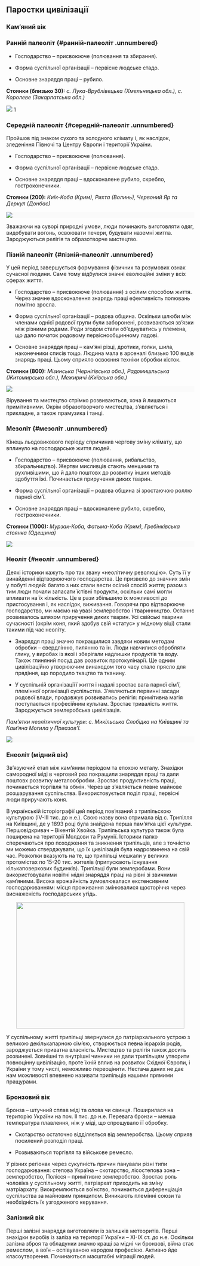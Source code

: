 Паростки цивілізації
--------------------
### Кам’яний вік

### Ранній палеоліт {#ранній-палеоліт .unnumbered}

-   Господарство – присвоююче (полювання та збирання).

-   Форма суспільної організації – первісне людське стадо.

-   Основне знаряддя праці – рубило.

**Стоянки (близько 30):**
*с. Лука-Врублівецька (Хмельницька обл.), с. Королеве (Закарпатська
обл.)*


<img class="image" src="https://rawgit.com/chudaol/ed-era-book-history/master/images/pic1.svg"/>
1


### Середній палеоліт {#середній-палеоліт .unnumbered}

Пройшов під знаком сухого та холодного клімату і, як наслідок,
зледеніння Півночі та Центру Європи і території України.

-   Господарство – присвоююче (полювання).

-   Форма суспільної організації – первісне людське стадо.

-   Основне знаряддя праці – вдосконалене рубило, скребло,
    гостроконечники.

**Стоянки (200):**
*Киїк-Коба (Крим), Рихта (Волинь), Червоний Яр та Деркул (Донбас)*

<div style="background: #FAFAFA;">
<img src="https://rawgit.com/chudaol/ed-era-book-history/master/images/pic2.svg" />
</div>

Зважаючи на суворі природні умови, люди починають виготовляти одяг,
видобувати вогонь, освоювати печери, будувати наземні житла.
Зароджуються релігія та образотворче мистецтво.

### Пізній палеоліт {#пізній-палеоліт .unnumbered}

У цей період завершується формування фізичних та розумових ознак
сучасної людини. Саме тому відбулися значні еволюційні зміни у всіх
сферах життя.

-   Господарство – присвоююче (полювання) з осілим способом життя. Через
    значне вдосконалення знарядь праці ефективність полювань помітно
    зросла.

-   Форма суспільної організації – родова община. Оскільки шлюби між
    членами однієї родової групи були заборонені, розвиваються зв’язки
    між різними родами. Роди згодом стали об’єднуватись у племена, що
    дало початок родовому первіснообщинному ладові.

-   Основне знаряддя праці – кам’яні різці, дротики, голки, шила,
    наконечники списів тощо. Людина мала в арсеналі близько 100 видів
    знарядь праці. Цьому сприяло освоєння техніки обробки кісток.

**Стоянки (800):**
*Мізинська (Чернігівська обл.), Радомишльська (Житомирська обл.),*
*Межиричі (Київська обл.)*

<div style="background: #FAFAFA;">
<img src="https://rawgit.com/chudaol/ed-era-book-history/master/images/pic3.svg" />
</div>


Вірування та мистецтво стрімко розвиваються, хоча й лишаються
примітивними. Окрім образотворчого мистецтва, з’являється і прикладне, а
також прамузика і танці.

### Мезоліт {#мезоліт .unnumbered}

Кінець льодовикового періоду спричинив чергову зміну клімату, що
вплинуло на господарське життя людей.

-   Господарство – присвоююче (полювання, рибальство, збиральництво).
    Жертви мисливців стають меншими та рухливішими, що й дало поштовх до
    розвитку інших методів здобуття їжі. Починається приручення диких
    тварин.

-   Форма суспільної організації – родова община зі зростаючою роллю
    парної сім’ї.

-   Основне знаряддя праці – вдосконалене рубило, скребло,
    гостроконечники.

**Стоянки (1000):**
*Мурзак-Коба, Фатьма-Коба (Крим), Гребінківська стоянка (Одещина)*

<div style="background: #FAFAFA;">
<img src="https://rawgit.com/chudaol/ed-era-book-history/master/images/pic4.svg" />
</div>


### Неоліт {#неоліт .unnumbered}

Деякі історики кажуть про так звану «неолітичну революцію». Суть її у
винайденні відтворюючого господарства. Це призвело до значних змін у
побуті людей: багато з них стали вести осілий спосіб життя; разом з тим
люди почали запасати їстівні продукти, оскільки самі могли впливати на
їх кількість. Це в рази збільшило їх можливості до пристосування і, як
наслідок, виживання. Говорячи про відтворююче господарство, ми маємо на
увазі землеробство і тваринництво. Останнє розвивалось шляхом приручення
диких тварин. Усі свійські тварини сучасності (окрім коня, який здобув
свій «статус» у мідному віці) стали такими під час неоліту.

-   Знаряддя праці значно покращилися завдяки новим методам обробки –
    свердлінню, пилянню та ін. Люди навчилися обробляти глину, у виробах
    із якої і зберігали надлишки продуктів та воду. Також глиняний посуд
    дав розвиток протокулінарії. Ще одним цивілізаційно утворюючим
    винаходом того часу стало прясло для прядіння, що породило ткацтво
    та тканину.

-   У суспільній організаціїї життя і надалі зростає вага парної сім’ї,
    племінної організації суспільства. З’являються первинні засади
    родової влади, продовжує розвиватись релігія: примітивна магія
    поступається професійним культам. Зростає тривалість життя.
    Зароджується землеробська цивілізація.

*Пам’ятки неолітичної культури: с. Микільська Слобідка на Київщині та
Кам’яна Могила у Приазов’ї.*

<div style="background: #FAFAFA;">
<img src="https://rawgit.com/chudaol/ed-era-book-history/master/images/pic5.svg" />
</div>


### Енеоліт (мідний вік)

Зв’язуючий етап між кам’яним періодом та епохою металу. Знахідки
самородної міді в черговий раз покращили знаряддя праці та дали поштовх розвитку металообробки. Зростає продуктивність праці, починається
торгівля та обмін. Через це з’являється певне майнове розшарування
суспільства. Використовується поділ праці, первісні люди приручають коня.

В українській історіографії цей період пов’язаний з трипільскою
культурою (IV-III тис. до н.е.). Свою назву вона отримала від с.
Трипілля на Київщині, де у 1893 році була знайдена перша пам’ятка цієї
культури. Першовідкривач – Вікентій Хвойка. Трипільська культура також
була поширена на території Молдови та Румунії. Історики палко
сперечаються про походження та зникнення трипільців, але з точністю ми
можемо стверджувати, що їх цивілізація була надрозвинена на свій час.
Розкопки вказують на те, що трипільці мешкали у великих протомістах по
15-20 тис. жителів (припускають існування кількаповерхових будинків).
Трипільці були землеробами. Вони використовували новітні мідні знаряддя
праці на рівні зі звичними кам’яними. Висока врожайність зумовлювалася
екстенсивним господарюванням: місця проживання змінювалися щосторіччя
через виснаженість господарських угідь.

<div align="center">
<img  src="https://rawgit.com/chudaol/ed-era-book-history/master/images/pic6.svg" width="450" height="338" style="background: #FAFAFA;">
</div>

У суспільному житті трипільці звернулися до патріархального устрою з
великою декількапарною сім’єю, створюється певна ієрархія родів,
зароджується приватна власність. Мистецтво та релігія також досить
розвинені. Зовнішні та внутрішні чинники не дали трипільцям утворити
повноцінну цивілізацію, проте їхній вплив на розвиток Східної Європи, і
України у тому числі, неможливо переоцінити. Нестача даних не дає нам
можливості впевнено називати трипільців нашими прямими пращурами.

### Бронзовий вік

Бронза – штучний сплав міді та олова чи свинця. Поширилася на територію
України на поч. ІІ тис. до н.е. Перевага бронзи – менша температура
плавлення, ніж у міді, що спрощувало її обробку.

-   Скотарство остаточно відділяється від землеробства. Цьому сприяв
    посилений розподіл праці.

-   Розвиваються торгівля та військове ремесло.

У різних регіонах через сукупність причин панували різні типи
господарювання: степова Україна – скотарство, лісостепова зона –
землеробство, Полісся – примітивне землеробство. Зростає роль чоловіка у
суспільному житті, патріархат приходить на зміну матріархату.
Виокремлюється воїнство, починається диференціація суспільства за
майновим принципом. Виникають племінні союзи та необхідність їх
узгодженого керування.

### Залізний вік

Перші залізні знаряддя виготовляли із залишків метеоритів. Перші
знахідки виробів із заліза на території України – ХІ-ІХ ст. до н.е.
Оскільки залізна зброя та обладунки значно кращі за мідні чи бронзові,
війна стає ремеслом, а воїн – оспівуваною народом професією. Активно йде
класоутворення. Починаються масштабні міграції людей.
